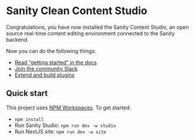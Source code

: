 # Sanity Clean Content Studio

Congratulations, you have now installed the Sanity Content Studio, an open source real-time content editing environment connected to the Sanity backend.

Now you can do the following things:

- [Read “getting started” in the docs](https://www.sanity.io/docs/introduction/getting-started?utm_source=readme)
- [Join the community Slack](https://slack.sanity.io/?utm_source=readme)
- [Extend and build plugins](https://www.sanity.io/docs/content-studio/extending?utm_source=readme)

## Quick start

This project uses [NPM Workspaces](https://docs.npmjs.com/cli/v10/using-npm/workspaces). To get started:

- `npm install`
- Run Sanity Studio: `npm run dev -w studio` 
- Run NextJS site: `npm run dev -w site` 
